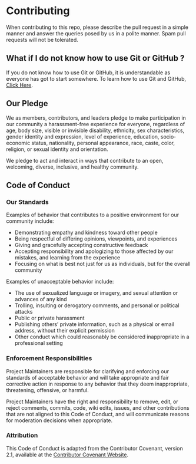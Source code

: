 # Contributing

When contributing to this repo, please describe the pull request in a simple manner and answer the queries posed by us in a polite manner. Spam pull requests will not be tolerated.

## What if I do not know how to use Git or GitHub ?

If you do not know how to use Git or GitHub, it is understandable as everyone has got to start somewhere.
To learn how to use Git and GitHub, [Click Here](https://github.com/lugvitc/git-github-demo).

## Our Pledge

We as members, contributors, and leaders pledge to make participation in our community a harassment-free experience for everyone, regardless of age, body size, visible or invisible disability, ethnicity, sex characteristics, gender identity and expression, level of experience, education, socio-economic status, nationality, personal appearance, race, caste, color, religion, or sexual identity and orientation.

We pledge to act and interact in ways that contribute to an open, welcoming, diverse, inclusive, and healthy community.

## Code of Conduct

### Our Standards

Examples of behavior that contributes to a positive environment for our community include:

- Demonstrating empathy and kindness toward other people
- Being respectful of differing opinions, viewpoints, and experiences
- Giving and gracefully accepting constructive feedback
- Accepting responsibility and apologizing to those affected by our mistakes, and learning from the experience
- Focusing on what is best not just for us as individuals, but for the overall community

Examples of unacceptable behavior include:

- The use of sexualized language or imagery, and sexual attention or advances of any kind
- Trolling, insulting or derogatory comments, and personal or political attacks
- Public or private harassment
- Publishing others’ private information, such as a physical or email address, without their explicit permission
- Other conduct which could reasonably be considered inappropriate in a professional setting

### Enforcement Responsibilities

Project Maintainers are responsible for clarifying and enforcing our standards of acceptable behavior and will take appropriate and fair corrective action in response to any behavior that they deem inappropriate, threatening, offensive, or harmful.

Project Maintainers have the right and responsibility to remove, edit, or reject comments, commits, code, wiki edits, issues, and other contributions that are not aligned to this Code of Conduct, and will communicate reasons for moderation decisions when appropriate.

### Attribution

This Code of Conduct is adapted from the Contributor Covenant, version 2.1, available at the [Contributor Covenant Website](https://www.contributor-covenant.org/version/2/1/code_of_conduct.html).
